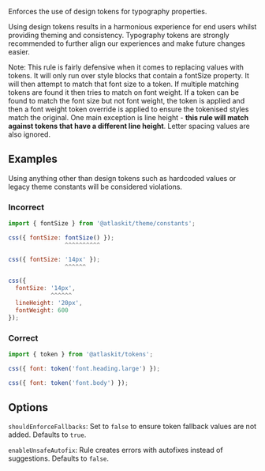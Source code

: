 Enforces the use of design tokens for typography properties.

Using design tokens results in a harmonious experience for end users whilst providing theming and
consistency. Typography tokens are strongly recommended to further align our experiences and make
future changes easier.

Note: This rule is fairly defensive when it comes to replacing values with tokens. It will only run
over style blocks that contain a fontSize property. It will then attempt to match that font size to
a token. If multiple matching tokens are found it then tries to match on font weight. If a token can
be found to match the font size but not font weight, the token is applied and then a font weight
token override is applied to ensure the tokenised styles match the original. One main exception is
line height - **this rule will match against tokens that have a different line height**. Letter
spacing values are also ignored.

## Examples

Using anything other than design tokens such as hardcoded values or legacy theme constants will be
considered violations.

### Incorrect

```js
import { fontSize } from '@atlaskit/theme/constants';

css({ fontSize: fontSize() });
                ^^^^^^^^^^

css({ fontSize: '14px' });
                ^^^^^^

css({
  fontSize: '14px',
            ^^^^^^
  lineHeight: '20px',
  fontWeight: 600
});

```

### Correct

```js
import { token } from '@atlaskit/tokens';

css({ font: token('font.heading.large') });

css({ font: token('font.body') });
```

## Options

`shouldEnforceFallbacks`: Set to `false` to ensure token fallback values are not added. Defaults to
`true`.

`enableUnsafeAutofix`: Rule creates errors with autofixes instead of suggestions. Defaults to
`false`.
